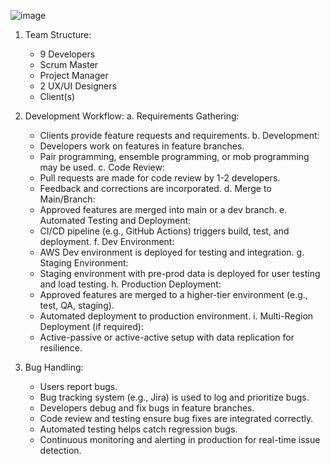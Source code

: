 
![image](https://github.com/Akmeena4u/SDLC-Agile-Scrum-Fundamentals/assets/93425334/1acfa24a-7a5e-411f-833c-80efe0c221b7)


1. Team Structure:
   - 9 Developers
   - Scrum Master
   - Project Manager
   - 2 UX/UI Designers
   - Client(s)

2. Development Workflow:
   a. Requirements Gathering:
      - Clients provide feature requests and requirements.
   b. Development:
      - Developers work on features in feature branches.
      - Pair programming, ensemble programming, or mob programming may be used.
   c. Code Review:
      - Pull requests are made for code review by 1-2 developers.
      - Feedback and corrections are incorporated.
   d. Merge to Main/Branch:
      - Approved features are merged into main or a dev branch.
   e. Automated Testing and Deployment:
      - CI/CD pipeline (e.g., GitHub Actions) triggers build, test, and deployment.
   f. Dev Environment:
      - AWS Dev environment is deployed for testing and integration.
   g. Staging Environment:
      - Staging environment with pre-prod data is deployed for user testing and load testing.
   h. Production Deployment:
      - Approved features are merged to a higher-tier environment (e.g., test, QA, staging).
      - Automated deployment to production environment.
   i. Multi-Region Deployment (if required):
      - Active-passive or active-active setup with data replication for resilience.

3. Bug Handling:
   - Users report bugs.
   - Bug tracking system (e.g., Jira) is used to log and prioritize bugs.
   - Developers debug and fix bugs in feature branches.
   - Code review and testing ensure bug fixes are integrated correctly.
   - Automated testing helps catch regression bugs.
   - Continuous monitoring and alerting in production for real-time issue detection.


